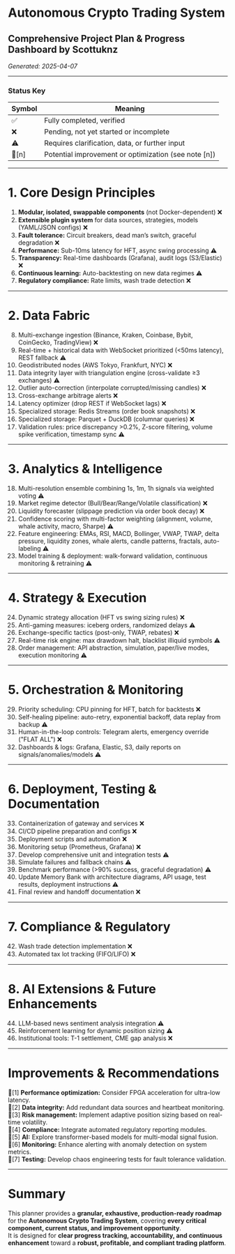 # Autonomous Crypto Trading System  
## Comprehensive Project Plan & Progress Dashboard by Scottuknz
*Generated: 2025-04-07*

---

### Status Key

| Symbol | Meaning                                                   |
|---------|-----------------------------------------------------------|
| ✅      | Fully completed, verified                                 |
| ❌      | Pending, not yet started or incomplete                    |
| ⚠️      | Requires clarification, data, or further input            |
| 🔷[n]   | Potential improvement or optimization (see note [n])      |

---

# 1. Core Design Principles

1. **Modular, isolated, swappable components** (not Docker-dependent) ❌  
2. **Extensible plugin system** for data sources, strategies, models (YAML/JSON configs) ❌  
3. **Fault tolerance:** Circuit breakers, dead man’s switch, graceful degradation ❌  
4. **Performance:** Sub-10ms latency for HFT, async swing processing ⚠️  
5. **Transparency:** Real-time dashboards (Grafana), audit logs (S3/Elastic) ❌  
6. **Continuous learning:** Auto-backtesting on new data regimes ⚠️  
7. **Regulatory compliance:** Rate limits, wash trade detection ❌  

---

# 2. Data Fabric

8. Multi-exchange ingestion (Binance, Kraken, Coinbase, Bybit, CoinGecko, TradingView) ❌  
9. Real-time + historical data with WebSocket prioritized (<50ms latency), REST fallback ⚠️  
10. Geodistributed nodes (AWS Tokyo, Frankfurt, NYC) ❌  
11. Data integrity layer with triangulation engine (cross-validate ≥3 exchanges) ⚠️  
12. Outlier auto-correction (interpolate corrupted/missing candles) ❌  
13. Cross-exchange arbitrage alerts ❌  
14. Latency optimizer (drop REST if WebSocket lags) ❌  
15. Specialized storage: Redis Streams (order book snapshots) ❌  
16. Specialized storage: Parquet + DuckDB (columnar queries) ❌  
17. Validation rules: price discrepancy >0.2%, Z-score filtering, volume spike verification, timestamp sync ⚠️  

---

# 3. Analytics & Intelligence

18. Multi-resolution ensemble combining 1s, 1m, 1h signals via weighted voting ⚠️  
19. Market regime detector (Bull/Bear/Range/Volatile classification) ❌  
20. Liquidity forecaster (slippage prediction via order book decay) ❌  
21. Confidence scoring with multi-factor weighting (alignment, volume, whale activity, macro, Sharpe) ⚠️  
22. Feature engineering: EMAs, RSI, MACD, Bollinger, VWAP, TWAP, delta pressure, liquidity zones, whale alerts, candle patterns, fractals, auto-labeling ⚠️  
23. Model training & deployment: walk-forward validation, continuous monitoring & retraining ⚠️  

---

# 4. Strategy & Execution

24. Dynamic strategy allocation (HFT vs swing sizing rules) ❌  
25. Anti-gaming measures: iceberg orders, randomized delays ⚠️  
26. Exchange-specific tactics (post-only, TWAP, rebates) ❌  
27. Real-time risk engine: max drawdown halt, blacklist illiquid symbols ⚠️  
28. Order management: API abstraction, simulation, paper/live modes, execution monitoring ⚠️  

---

# 5. Orchestration & Monitoring

29. Priority scheduling: CPU pinning for HFT, batch for backtests ❌  
30. Self-healing pipeline: auto-retry, exponential backoff, data replay from backup ⚠️  
31. Human-in-the-loop controls: Telegram alerts, emergency override ("FLAT ALL") ❌  
32. Dashboards & logs: Grafana, Elastic, S3, daily reports on signals/anomalies/models ⚠️  

---

# 6. Deployment, Testing & Documentation

33. Containerization of gateway and services ❌  
34. CI/CD pipeline preparation and configs ❌  
35. Deployment scripts and automation ❌  
36. Monitoring setup (Prometheus, Grafana) ❌  
37. Develop comprehensive unit and integration tests ⚠️  
38. Simulate failures and fallback chains ⚠️  
39. Benchmark performance (>90% success, graceful degradation) ⚠️  
40. Update Memory Bank with architecture diagrams, API usage, test results, deployment instructions ⚠️  
41. Final review and handoff documentation ❌  

---

# 7. Compliance & Regulatory

42. Wash trade detection implementation ❌  
43. Automated tax lot tracking (FIFO/LIFO) ❌  

---

# 8. AI Extensions & Future Enhancements

44. LLM-based news sentiment analysis integration ⚠️  
45. Reinforcement learning for dynamic position sizing ⚠️  
46. Institutional tools: T-1 settlement, CME gap analysis ❌  

---

# Improvements & Recommendations

🔷[1] **Performance optimization:** Consider FPGA acceleration for ultra-low latency.  
🔷[2] **Data integrity:** Add redundant data sources and heartbeat monitoring.  
🔷[3] **Risk management:** Implement adaptive position sizing based on real-time volatility.  
🔷[4] **Compliance:** Integrate automated regulatory reporting modules.  
🔷[5] **AI:** Explore transformer-based models for multi-modal signal fusion.  
🔷[6] **Monitoring:** Enhance alerting with anomaly detection on system metrics.  
🔷[7] **Testing:** Develop chaos engineering tests for fault tolerance validation.  

---

# Summary

This planner provides a **granular, exhaustive, production-ready roadmap** for the **Autonomous Crypto Trading System**, covering **every critical component, current status, and improvement opportunity**.  
It is designed for **clear progress tracking, accountability, and continuous enhancement** toward a **robust, profitable, and compliant trading platform**.